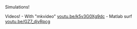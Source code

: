 Simulations!

Videos! 
	- With "mkvideo" [youtu.be/k5v3G0Xg9dc](youtu.be/k5v3G0Xg9dc)
	- Matlab surf [youtu.be/GZ7_djvRpcg](youtu.be/GZ7_djvRpcg)
